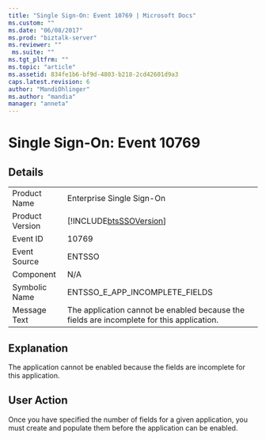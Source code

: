 ```yaml
---
title: "Single Sign-On: Event 10769 | Microsoft Docs"
ms.custom: ""
ms.date: "06/08/2017"
ms.prod: "biztalk-server"
ms.reviewer: ""
 ms.suite: ""
ms.tgt_pltfrm: ""
ms.topic: "article"
ms.assetid: 834fe1b6-bf9d-4803-b218-2cd42601d9a3
caps.latest.revision: 6
author: "MandiOhlinger"
ms.author: "mandia"
manager: "anneta"
---
```

# Single Sign-On: Event 10769
## Details  
  
|||  
|-|-|  
|Product Name|Enterprise Single Sign-On|  
|Product Version|[!INCLUDE[btsSSOVersion](../includes/btsssoversion-md.md)]|  
|Event ID|10769|  
|Event Source|ENTSSO|  
|Component|N/A|  
|Symbolic Name|ENTSSO_E_APP_INCOMPLETE_FIELDS|  
|Message Text|The application cannot be enabled because the fields are incomplete for this application.|  
  
## Explanation  
 The application cannot be enabled because the fields are incomplete for this application.  
  
## User Action  
 Once you have specified the number of fields for a given application, you must create and populate them before the application can be enabled.